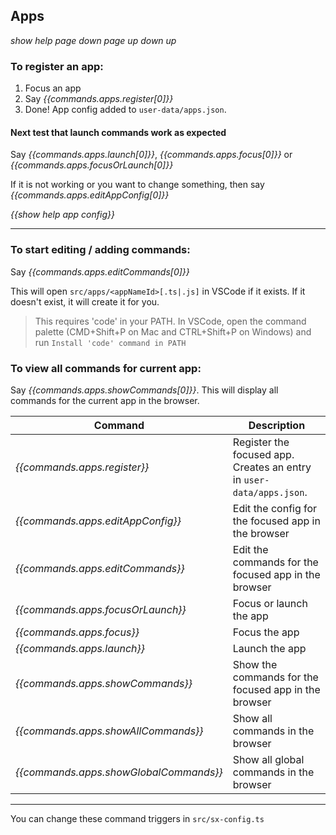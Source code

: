 ## Apps

*show help* *page down* *page up* *down <num>* *up <num>*

### To register an app:
1. Focus an app
2. Say *{{commands.apps.register[0]}}*
3. Done! App config added to `user-data/apps.json`.

#### Next test that launch commands work as expected
Say *{{commands.apps.launch[0]}}*, *{{commands.apps.focus[0]}}* or *{{commands.apps.focusOrLaunch[0]}}*

If it is not working or you want to change something, then say *{{commands.apps.editAppConfig[0]}}*

*{{show help app config}}*

---

### To start editing / adding commands:
Say *{{commands.apps.editCommands[0]}}*

This will open `src/apps/<appNameId>[.ts|.js]` in VSCode if it exists. If it doesn't exist, it will create it for you.

> This requires 'code' in your PATH. In VSCode, open the command palette (CMD+Shift+P on Mac and CTRL+Shift+P on Windows) and run `Install 'code' command in PATH`

### To view all commands for current app:
Say *{{commands.apps.showCommands[0]}}*. This will display all commands for the current app in the browser.

| Command | Description
| --- | --- |
| *{{commands.apps.register}}* | Register the focused app. Creates an entry in `user-data/apps.json`. |
| *{{commands.apps.editAppConfig}}* | Edit the config for the focused app in the browser |
| *{{commands.apps.editCommands}}* | Edit the commands for the focused app in the browser |
| *{{commands.apps.focusOrLaunch}}* | Focus or launch the app |
| *{{commands.apps.focus}}* | Focus the app |
| *{{commands.apps.launch}}* | Launch the app |
| *{{commands.apps.showCommands}}* | Show the commands for the focused app in the browser |
| *{{commands.apps.showAllCommands}}* | Show all commands in the browser |
| *{{commands.apps.showGlobalCommands}}* | Show all global commands in the browser |

---

You can change these command triggers in `src/sx-config.ts`